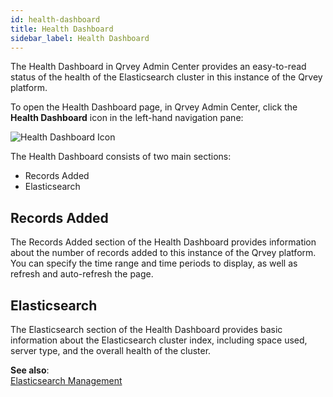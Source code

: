 ```yaml
---
id: health-dashboard
title: Health Dashboard
sidebar_label: Health Dashboard
---
```


<div style={{textAlign: "justify"}}>

The Health Dashboard in Qrvey Admin Center provides an easy-to-read status of the health of the Elasticsearch cluster in this instance of the Qrvey platform. 

To open the Health Dashboard page, in Qrvey Admin Center, click the **Health Dashboard** icon in the left-hand navigation pane: 

![Health Dashboard Icon](https://s3.amazonaws.com/cdn.qrvey.com/documentation_assets/admin/Content+Deployment+Guide/icon-admin-health-dashboard.png)

The Health Dashboard consists of two main sections:
* Records Added
* Elasticsearch

## Records Added
The Records Added section of the Health Dashboard provides information about the number of records added to this instance of the Qrvey platform. You can specify the time range and time periods to display, as well as refresh and auto-refresh the page.  

## Elasticsearch
The Elasticsearch section of the Health Dashboard provides basic information about the Elasticsearch cluster index, including space used, server type, and the overall health of the cluster.

**See also**:  
[Elasticsearch Management](../admin/elasticsearch-management.md)



</div>